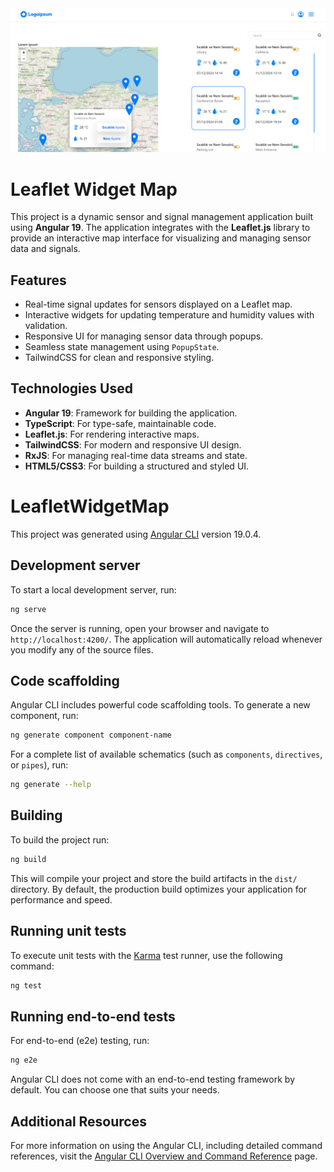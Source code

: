  <img src="https://github.com/zeynepcircir/leaflet-widget-map/blob/master/src/assets/image/screenshot.png" alt="Image 3" width="1000">

# Leaflet Widget Map

This project is a dynamic sensor and signal management application built using **Angular 19**. The application integrates with the **Leaflet.js** library to provide an interactive map interface for visualizing and managing sensor data and signals.

## Features
- Real-time signal updates for sensors displayed on a Leaflet map.
- Interactive widgets for updating temperature and humidity values with validation.
- Responsive UI for managing sensor data through popups.
- Seamless state management using `PopupState`.
- TailwindCSS for clean and responsive styling.

## Technologies Used
- **Angular 19**: Framework for building the application.
- **TypeScript**: For type-safe, maintainable code.
- **Leaflet.js**: For rendering interactive maps.
- **TailwindCSS**: For modern and responsive UI design.
- **RxJS**: For managing real-time data streams and state.
- **HTML5/CSS3**: For building a structured and styled UI.


# LeafletWidgetMap

This project was generated using [Angular CLI](https://github.com/angular/angular-cli) version 19.0.4.

## Development server

To start a local development server, run:

```bash
ng serve
```

Once the server is running, open your browser and navigate to `http://localhost:4200/`. The application will automatically reload whenever you modify any of the source files.

## Code scaffolding

Angular CLI includes powerful code scaffolding tools. To generate a new component, run:

```bash
ng generate component component-name
```

For a complete list of available schematics (such as `components`, `directives`, or `pipes`), run:

```bash
ng generate --help
```

## Building

To build the project run:

```bash
ng build
```

This will compile your project and store the build artifacts in the `dist/` directory. By default, the production build optimizes your application for performance and speed.

## Running unit tests

To execute unit tests with the [Karma](https://karma-runner.github.io) test runner, use the following command:

```bash
ng test
```

## Running end-to-end tests

For end-to-end (e2e) testing, run:

```bash
ng e2e
```

Angular CLI does not come with an end-to-end testing framework by default. You can choose one that suits your needs.

## Additional Resources

For more information on using the Angular CLI, including detailed command references, visit the [Angular CLI Overview and Command Reference](https://angular.dev/tools/cli) page.
